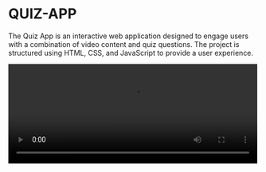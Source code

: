 # QUIZ-APP
The Quiz App is an interactive web application designed to engage users with a combination of video content and quiz questions. The project is structured using HTML, CSS, and JavaScript to provide a user experience.
<!DOCTYPE html>
<html lang="en">
<head>
    <meta charset="UTF-8">
    <meta name="viewport" content="width=device-width, initial-scale=1.0">
    <title>Quiz App</title>
    <link rel="stylesheet" href="style.css">
    <link rel="icon" type="image/x-icon" href="/409163.jpg">
</head>
<body>
    <p style="background-image: url('5155405.jpg');">
    <div class="app">
        <video width="500" height="200" controls autoplay>
            <source src="Cristiano Ronaldo - Just No Stopping Him - 4K UHD.mp4" type="video/mp4">
            
          </video>
    <h1>Simple Quiz</h1>
    <div class="quiz">
        <h2 id="question">Question goes from here</h2>
        <div id="answer-buttons">
            <button class="btn">Answer1</button>
            <button class="btn">Answer2</button>
            <button class="btn">Answer3</button>
            <button class="btn">Answer4</button>
        </div>
        <button id="next-btn">next</button>
    </div>
</div>

<script src="javascript.js" ></script>
</body>
</html>
